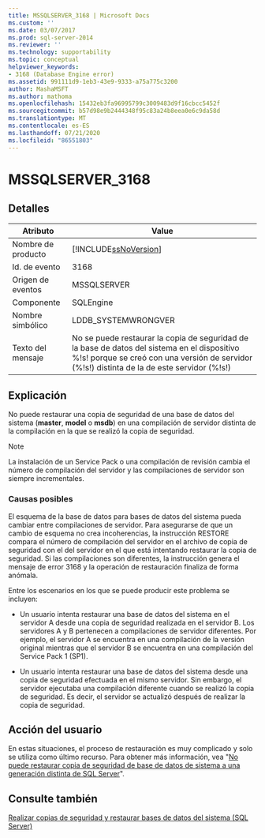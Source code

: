 ```yaml
---
title: MSSQLSERVER_3168 | Microsoft Docs
ms.custom: ''
ms.date: 03/07/2017
ms.prod: sql-server-2014
ms.reviewer: ''
ms.technology: supportability
ms.topic: conceptual
helpviewer_keywords:
- 3168 (Database Engine error)
ms.assetid: 991111d9-1eb3-43e9-9333-a75a775c3200
author: MashaMSFT
ms.author: mathoma
ms.openlocfilehash: 15432eb3fa96995799c3009483d9f16cbcc5452f
ms.sourcegitcommit: b57d98e9b2444348f95c83a24b8eea0e6c9da58d
ms.translationtype: MT
ms.contentlocale: es-ES
ms.lasthandoff: 07/21/2020
ms.locfileid: "86551803"
---
```

# <a name="mssqlserver_3168"></a>MSSQLSERVER_3168
    
## <a name="details"></a>Detalles  
  
|Atributo|Value|  
|-|-|  
|Nombre de producto|[!INCLUDE[ssNoVersion](../../includes/ssnoversion-md.md)]|  
|Id. de evento|3168|  
|Origen de eventos|MSSQLSERVER|  
|Componente|SQLEngine|  
|Nombre simbólico|LDDB_SYSTEMWRONGVER|  
|Texto del mensaje|No se puede restaurar la copia de seguridad de la base de datos del sistema en el dispositivo %!s! porque se creó con una versión de servidor (%!s!) distinta de la de este servidor (%!s!)|  
  
## <a name="explanation"></a>Explicación  
 No puede restaurar una copia de seguridad de una base de datos del sistema (**master**, **model** o **msdb**) en una compilación de servidor distinta de la compilación en la que se realizó la copia de seguridad.  
  
> [!NOTE]  
>  La instalación de un Service Pack o una compilación de revisión cambia el número de compilación del servidor y las compilaciones de servidor son siempre incrementales.  
  
### <a name="possible-causes"></a>Causas posibles  
 El esquema de la base de datos para bases de datos del sistema pueda cambiar entre compilaciones de servidor. Para asegurarse de que un cambio de esquema no crea incoherencias, la instrucción RESTORE compara el número de compilación del servidor en el archivo de copia de seguridad con el del servidor en el que está intentando restaurar la copia de seguridad. Si las compilaciones son diferentes, la instrucción genera el mensaje de error 3168 y la operación de restauración finaliza de forma anómala.  
  
 Entre los escenarios en los que se puede producir este problema se incluyen:  
  
-   Un usuario intenta restaurar una base de datos del sistema en el servidor A desde una copia de seguridad realizada en el servidor B. Los servidores A y B pertenecen a compilaciones de servidor diferentes. Por ejemplo, el servidor A se encuentra en una compilación de la versión original mientras que el servidor B se encuentra en una compilación del Service Pack 1 (SP1).  
  
-   Un usuario intenta restaurar una base de datos del sistema desde una copia de seguridad efectuada en el mismo servidor. Sin embargo, el servidor ejecutaba una compilación diferente cuando se realizó la copia de seguridad. Es decir, el servidor se actualizó después de realizar la copia de seguridad.  
  
## <a name="user-action"></a>Acción del usuario  
 En estas situaciones, el proceso de restauración es muy complicado y solo se utiliza como último recurso. Para obtener más información, vea "[No puede restaurar copia de seguridad de base de datos de sistema a una generación distinta de SQL Server](https://support.microsoft.com/kb/264474)".  
  
## <a name="see-also"></a>Consulte también  
 [Realizar copias de seguridad y restaurar bases de datos del sistema &#40;SQL Server&#41;](../backup-restore/back-up-and-restore-of-system-databases-sql-server.md)  
  
  
